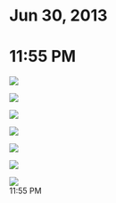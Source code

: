 # Jun 30, 2013

# 11:55 PM

![](attachments/-v5KlMO5VyKx3XIYU718trh.jpg)

![](attachments/-sU03ZKxwIohazoDlLj-i6t.jpg)

![](attachments/-lL7XHyzjZyGum-2khZSOoX.jpg)

![](attachments/--RP8iYbfU1yfZulEXsl1e-.jpg)

![](attachments/-vNqOota5ANffmjbORpKqbw.jpg)

![](attachments/-1C6Orgk94OJ-SnIBQ1F-d1.jpg)

![](attachments/-RG1aYk-f2-n4lyN9ewJLOx.jpg)  
11:55 PM
